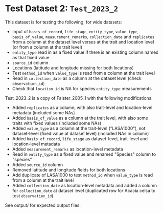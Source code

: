 
# Test Dataset 2: `Test_2023_2`

This dataset is for testing the following, for wide datasets:
- Input of `basis_of_record`, `life_stage`, `entity_type`, `value_type`, `basis_of_value`, `measurement_remarks`, `collection_date` and `replicates` from a column at the dataset level versus at the trait and location level (or from a column at the trait level)
- `entity_type` read in as a fixed value if there is an existing column named as that fixed value
- `source_id` column
- Locations (latitude and longitude missing for both locations)
- Test `method_id` when `value_type` is read from a column at the trait level
- Read in `collection_date` as a column at the dataset level (check `observation_id`)
- Check that `location_id` is NA for species `entity_type` measurements

Test_2023_2 is a copy of Falster_2005_1 with the following modifications:
- Added `replicates` as a column, with also trait-level and location-level metadata (included some NAs)
- Added `basis_of_value` as a column at the trait level, with also some traits with fixed values (included some NAs)
- Added `value_type` as a column at the trait-level ("LASA1000"), not dataset-level (fixed value at dataset level) (included NAs in column)
- Added `basis_of_record`, `life_stage` as dataset-level, trait-level and location-level metadata
- Added `measurement_remarks` as location-level metadata
- Read in `entity_type` as a fixed value and renamed "Species" column to "species"
- Added `source_id` column
- Removed latitude and longitude fields for both locations
- Add duplicate of LASA1000 to test `method_id` when `value_type` is read from a column at the trait level
- Added `collection_date` as location-level metadata and added a column for `collection_date` at dataset level (duplicated row for Acacia celsa to test `observation_id`)

See output/ for expected output files.
